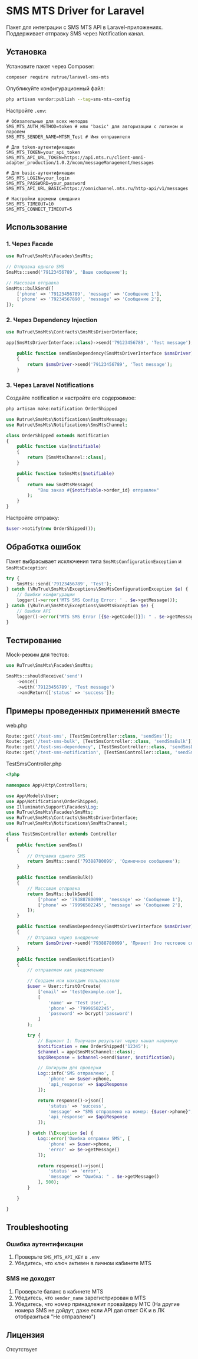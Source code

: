 # SMS MTS Driver for Laravel

Пакет для интеграции с SMS MTS API в Laravel-приложениях. Поддерживает отправку SMS через Notification канал.

## Установка

Установите пакет через Composer:

```bash
composer require rutrue/laravel-sms-mts
```

Опубликуйте конфигурационный файл:

```bash
php artisan vendor:publish --tag=sms-mts-config
```

Настройте `.env`:

```env
# Обязательные для всех методов
SMS_MTS_AUTH_METHOD=token # или 'basic' для авторизации с логином и паролем
SMS_MTS_SENDER_NAME=MTSM_Test # Имя отправителя

# Для token-аутентификации
SMS_MTS_TOKEN=your_api_token
SMS_MTS_API_URL_TOKEN=https://api.mts.ru/client-omni-adapter_production/1.0.2/mcom/messageManagement/messages

# Для basic-аутентификации
SMS_MTS_LOGIN=your_login
SMS_MTS_PASSWORD=your_password
SMS_MTS_API_URL_BASIC=https://omnichannel.mts.ru/http-api/v1/messages

# Настройки времени ожидания
SMS_MTS_TIMEOUT=10
SMS_MTS_CONNECT_TIMEOUT=5
```

## Использование

### 1. Через Facade

```php
use RuTrue\SmsMts\Facades\SmsMts;

// Отправка одного SMS
SmsMts::send('79123456789', 'Ваше сообщение');

// Массовая отправка
SmsMts::bulkSend([
    ['phone' => '79123456789', 'message' => 'Сообщение 1'],
    ['phone' => '79234567890', 'message' => 'Сообщение 2'],
]);
```

### 2. Через Dependency Injection

```php
use RuTrue\SmsMts\Contracts\SmsMtsDriverInterface;

app(SmsMtsDriverInterface::class)->send('79123456789', 'Test message');
```

```php
    public function sendSmsDependency(SmsMtsDriverInterface $smsDriver)
    {
        return $smsDriver->send('79123456789', 'Test message');
    }
```

### 3. Через Laravel Notifications

Создайте notification и настройте его содержимое:

```bash
php artisan make:notification OrderShipped
```

```php
use Rutrue\SmsMts\Notifications\SmsMtsMessage;
use Rutrue\SmsMts\Notifications\SmsMtsChannel;

class OrderShipped extends Notification
{
    public function via($notifiable)
    {
        return [SmsMtsChannel::class];
    }

    public function toSmsMts($notifiable)
    {
        return new SmsMtsMessage(
            "Ваш заказ #{$notifiable->order_id} отправлен"
        );
    }
}
```

Настройте отправку:

```php
$user->notify(new OrderShipped());
```

## Обработка ошибок

Пакет выбрасывает исключения типа `SmsMtsConfigurationException` и `SmsMtsException`:

```php
try {
    SmsMts::send('79123456789', 'Test');
} catch (\RuTrue\SmsMts\Exceptions\SmsMtsConfigurationException $e) {
    // Ошибки конфигурации
    logger()->error('MTS SMS Config Error: ' . $e->getMessage());
} catch (\RuTrue\SmsMts\Exceptions\SmsMtsException $e) {
    // Ошибки API
    logger()->error("MTS SMS Error [{$e->getCode()}]: " . $e->getMessage());
}
```

## Тестирование

Mock-режим для тестов:

```php
use RuTrue\SmsMts\Facades\SmsMts;

SmsMts::shouldReceive('send')
    ->once()
    ->with('79123456789', 'Test message')
    ->andReturn(['status' => 'success']);
```

## Примеры проведенных применений вместе

web.php
```php
Route::get('/test-sms', [TestSmsController::class, 'sendSms']);
Route::get('/test-sms-bulk', [TestSmsController::class, 'sendSmsBulk']);
Route::get('/test-sms-dependency', [TestSmsController::class, 'sendSmsDependency']);
Route::get('/test-sms-notification', [TestSmsController::class, 'sendSmsNotification']);
```

TestSmsController.php
```php
<?php

namespace App\Http\Controllers;

use App\Models\User;
use App\Notifications\OrderShipped;
use Illuminate\Support\Facades\Log;
use RuTrue\SmsMts\Facades\SmsMts;
use RuTrue\SmsMts\Contracts\SmsMtsDriverInterface;
use RuTrue\SmsMts\Notifications\SmsMtsChannel;

class TestSmsController extends Controller
{
    public function sendSms()
    {
        // Отправка одного SMS
        return SmsMts::send('79388780099', 'Одиночное сообщение');
    }

    public function sendSmsBulk()
    {
        // Массовая отправка
        return SmsMts::bulkSend([
            ['phone' => '79388780099', 'message' => 'Сообщение 1'],
            ['phone' => '79996502245', 'message' => 'Сообщение 2'],
        ]);
    }

    public function sendSmsDependency(SmsMtsDriverInterface $smsDriver)
    {
        // Отправка через внедрение
        return $smsDriver->send('79388780099', 'Привет! Это тестовое сообщение.');
    }

    public function sendSmsNotification()
    {
        // отправляем как уведомление

        // Создаем или находим пользователя
        $user = User::firstOrCreate(
            ['email' => 'test@example.com'],
            [
                'name' => 'Test User',
                'phone' => '79996502245',
                'password' => bcrypt('password')
            ]
        );

        try {
            // Вариант 1: Получаем результат через канал напрямую
            $notification = new OrderShipped('12345');
            $channel = app(SmsMtsChannel::class);
            $apiResponse = $channel->send($user, $notification);

            // Логируем для проверки
            Log::info('SMS отправлено', [
                'phone' => $user->phone,
                'api_response' => $apiResponse
            ]);

            return response()->json([
                'status' => 'success',
                'message' => "SMS отправлено на номер: {$user->phone}",
                'api_response' => $apiResponse
            ]);

        } catch (\Exception $e) {
            Log::error('Ошибка отправки SMS', [
                'phone' => $user->phone,
                'error' => $e->getMessage()
            ]);

            return response()->json([
                'status' => 'error',
                'message' => "Ошибка: " . $e->getMessage()
            ], 500);
        }

    }

}
```

## Troubleshooting

### Ошибка аутентификации
1. Проверьте `SMS_MTS_API_KEY` в `.env`
2. Убедитесь, что ключ активен в личном кабинете MTS

### SMS не доходят
1. Проверьте баланс в кабинете MTS
2. Убедитесь, что `sender_name` зарегистрирован в MTS
3. Убедитесь, что номер принадлежит провайдеру МТС (На другие номера SMS не дойдут, даже если API дал ответ OK и в ЛК отобразиться "Не отправлено")

## Лицензия

Отсутствует
